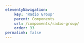 ```yaml
---
eleventyNavigation:
    key: 'Radio Group'
    parent: Components
    url: /components/radio-group/
    order: 33
permalink: false
---
```

